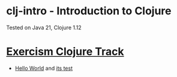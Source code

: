 # clj-intro - Introduction to Clojure
Tested on Java 21, Clojure 1.12

# [Exercism Clojure Track](https://exercism.org/tracks/clojure)
 
- [Hello World](hello_world.clj) and [its test](hello_world_test.clj)